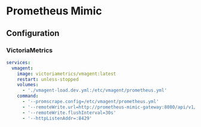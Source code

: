 # Prometheus Mimic

## Configuration

### VictoriaMetrics

```yaml
services:
  vmagent:
    image: victoriametrics/vmagent:latest
    restart: unless-stopped
    volumes:
      - './vmagent-load.dev.yml:/etc/vmagent/prometheus.yml'
    command:
      - '--promscrape.config=/etc/vmagent/prometheus.yml'
      - '--remoteWrite.url=http://prometheus-mimic-gateway:8080/api/v1/write'
      - '--remoteWrite.flushInterval=30s'
      - '--httpListenAddr=:8429'
```
